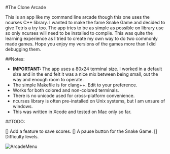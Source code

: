 #The Clone Arcade

This is an app like my command line arcade though this one uses the ncurses C++ library.
I wanted to make the fame Snake Game and decided to give Tetris a try too. The app tries
to be as simple as possible on library use so only ncurses will need to be installed to
compile. This was quite the learning experience as I tried to create my own way to do two
commonly made games. Hope you enjoy my versions of the games more than I did debugging them.

##Notes:

* **IMPORTANT:** The app uses a 80x24 terminal size. I worked in a default size and in the end
felt it was a nice mix between being small, out the way and enough room to operate.
* The simple Makefile is for clang++. Edit to your preference.
* Works for both colored and non-colored terminals.
* There is no unicode used for cross-platform convenience.
* ncurses library is often pre-installed on Unix systems, but I am unsure of windows.
* This was written in Xcode and tested on Mac only so far.

##TODO:

[] Add a feature to save scores.
[] A pause button for the Snake Game.
[] Difficulty levels.

![ArcadeMenu](/images/ArcadeMenu)
